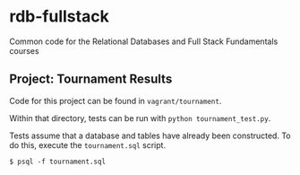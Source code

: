 rdb-fullstack
=============

Common code for the Relational Databases and Full Stack Fundamentals courses

Project: Tournament Results
---------------------------

Code for this project can be found in `vagrant/tournament`.

Within that directory, tests can be run with `python tournament_test.py`.

Tests assume that a database and tables have already been constructed. To do this, execute the `tournament.sql` script.

```
$ psql -f tournament.sql
```

